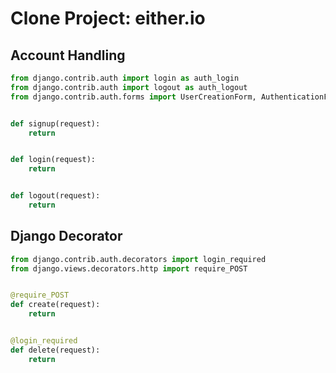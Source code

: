 # Clone Project: either.io

## Account Handling

```python
from django.contrib.auth import login as auth_login
from django.contrib.auth import logout as auth_logout
from django.contrib.auth.forms import UserCreationForm, AuthenticationForm


def signup(request):
    return


def login(request):
    return


def logout(request):
    return
```

## Django Decorator

```python
from django.contrib.auth.decorators import login_required
from django.views.decorators.http import require_POST


@require_POST
def create(request):
    return


@login_required
def delete(request):
    return
```

